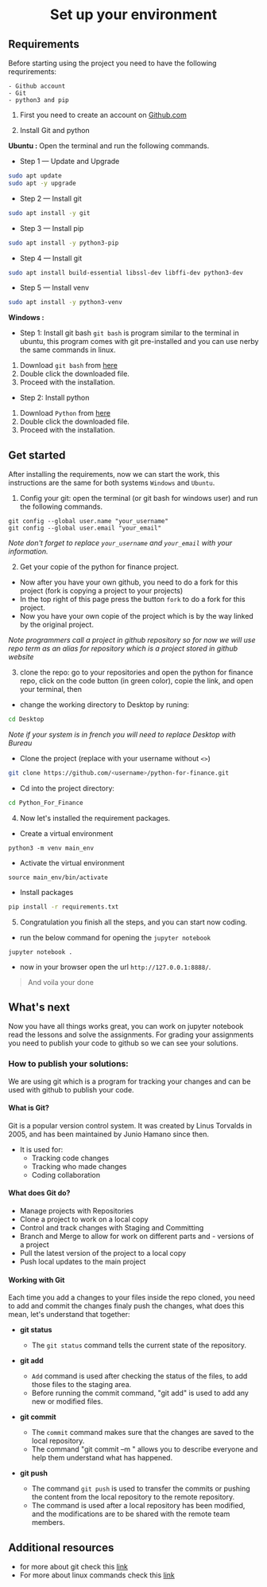 <h1 align="center">Set up your environment</h1>

## Requirements
Before starting using the project you need to have the following requrirements:
```
- Github account
- Git
- python3 and pip
```
1. First you need to create an account on [Github.com](https://github.com/signup?ref_cta=Sign+up&ref_loc=header+logged+out&ref_page=%2F&source=header-home)

2. Install Git and python

**Ubuntu :**
Open the terminal and run the following commands.
- Step 1 — Update and Upgrade
```bash
sudo apt update
sudo apt -y upgrade
```
- Step 2 — Install git
```bash
sudo apt install -y git 
```
- Step 3 — Install pip
```bash
sudo apt install -y python3-pip
```
- Step 4 — Install git
```bash
sudo apt install build-essential libssl-dev libffi-dev python3-dev
```
- Step 5 — Install venv
```bash
sudo apt install -y python3-venv
```
**Windows :**
- Step 1: Install git bash
`git bash` is program similar to the terminal in ubuntu, this program comes with git pre-installed and you can use nerby the same commands in linux.
1. Download `git bash` from [here](https://git-scm.com/download/win)
2. Double click the downloaded file.
3. Proceed with the installation.
- Step 2: Install python
1. Download `Python` from [here](https://www.python.org/ftp/python/3.10.1/python-3.10.1-amd64.exe)
2. Double click the downloaded file.
3. Proceed with the installation.

## Get started
After installing the requirements, now we can start the work, this instructions are the same for both systems `Windows` and `Ubuntu`.
1. Config your git:
open the terminal (or git bash for windows user) and run the following commands.
```
git config --global user.name "your_username"
git config --global user.email "your_email"
```
*Note don't forget to replace `your_username` and `your_email` with your information.*

2. Get your copie of the python for finance project.
- Now after you have your own github, you need to do a fork for this project (fork is copying a project to your projects)
- In the top right of this page press the button `fork` to do a fork for this project.
- Now you have your own copie of the project which is by the way linked by the original project.

*Note programmers call a project in github repository so for now we will use repo term as an alias for repository which is a project stored in github website*

3. clone the repo:
go to your repositories and open the python for finance repo, click on the code button (in green color), copie the link, and open your terminal, then 
- change the working directory to Desktop by runing:
```bash
cd Desktop
```
*Note if your system is in french you will need to replace Desktop with Bureau*
- Clone the project (replace <username> with your username without `<>`)
```bash
git clone https://github.com/<username>/python-for-finance.git
```
- Cd into the project directory:
```bash
cd Python_For_Finance
```
4. Now let's installed the requirement packages.
- Create a virtual environment
```shell
python3 -m venv main_env
```
- Activate the virtual environment
```shell
source main_env/bin/activate
```
- Install packages
```bash
pip install -r requirements.txt
```
5. Congratulation you finish all the steps, and you can start now coding.
- run the below command for opening the `jupyter notebook`
```
jupyter notebook .
```
- now in your browser open the url `http://127.0.0.1:8888/`.
>   And voila your done

## What's next
Now you have all things works great, you can work on jupyter notebook read the lessons and solve the assignments.
For grading your assignments you need to publish your code to github so we can see your solutions.

### How to publish your solutions:
We are using git which is a program for tracking your changes and can be used with github to publish your code.
#### What is Git?
Git is a popular version control system. It was created by Linus Torvalds in 2005, and has been maintained by Junio Hamano since then.

- It is used for:
    - Tracking code changes
    - Tracking who made changes
    - Coding collaboration
#### What does Git do?
- Manage projects with Repositories
- Clone a project to work on a local copy
- Control and track changes with Staging and Committing
- Branch and Merge to allow for work on different parts and - versions of a project
- Pull the latest version of the project to a local copy
- Push local updates to the main project

#### Working with Git
Each time you add a changes to your files inside the repo cloned, you need to add and commit the changes finaly push the changes, what does this mean, let's understand that together:

- **git status**
    - The `git status` command tells the current state of the repository.

- **git add**
    - `Add` command is used after checking the status of the files, to add those files to the staging area.
    - Before running the commit command, "git add" is used to add any new or modified files. 
- **git commit**
    - The `commit` command makes sure that the changes are saved to the local repository.
    - The command "git commit –m <message>" allows you to describe everyone and help them understand what has happened.
- **git push**
    - The command `git push` is used to transfer the commits or pushing the content from the local repository to the remote repository.
    - The command is used after a local repository has been modified, and the modifications are to be shared with the remote team members.

## Additional resources
- for more about git check this [link](https://www.w3schools.com/git/) 
- For more about linux commands check this [link](https://cheatography.com/davechild/cheat-sheets/linux-command-line/) 
